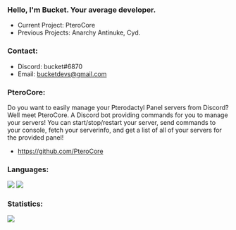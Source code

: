 ### Hello, I'm Bucket. Your average developer.

- Current Project: PteroCore
- Previous Projects: Anarchy Antinuke, Cyd.

### Contact:

- Discord: bucket#6870
- Email: bucketdevs@gmail.com

### PteroCore:

Do you want to easily manage your Pterodactyl Panel servers from Discord? Well meet PteroCore. A Discord bot providing commands for you to manage your servers! You can start/stop/restart your server, send commands to your console, fetch your serverinfo, and get a list of all of your servers for the provided panel! 
- https://github.com/PteroCore

### Languages:

<img src="https://camo.githubusercontent.com/62d37abe760867620e0baea1066303719d630a82936837ba7bff6b0c754e3c9f/68747470733a2f2f696d672e736869656c64732e696f2f62616467652f6a6176617363726970742532302d2532333332333333302e7376673f267374796c653d666f722d7468652d6261646765266c6f676f3d6a617661736372697074266c6f676f436f6c6f723d253233463744463145"> <img src="https://camo.githubusercontent.com/cc96d7d28a6ca21ddbb1f2521d751d375230ed840271e6a4c8694cf87cc60c14/68747470733a2f2f696d672e736869656c64732e696f2f62616467652f6e6f64652e6a732532302d2532333433383533442e7376673f267374796c653d666f722d7468652d6261646765266c6f676f3d6e6f64652e6a73266c6f676f436f6c6f723d7768697465">

### Statistics:

<img src="https://github-readme-stats.vercel.app/api?username=f3v&&show_icons=true&title_color=ffffff&icon_color=bb2acf&text_color=daf7dc&bg_color=151515">
